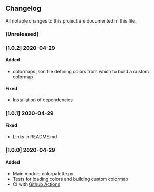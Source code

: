 ## Changelog
All notable changes to this project are documented in this file.

### [Unreleased]

### [1.0.2] 2020-04-29
#### Added
- colormaps.json file defining colors from which to build a custom colormap

#### Fixed
- Installation of dependencies

### [1.0.1] 2020-04-29
#### Fixed
- Links in README.md

### [1.0.0] 2020-04-29
#### Added
- Main module colorpalette.py
- Tests for loading colors and building custom colormap
- CI with [Github Actions](https://github.com/fdsteffen/naturalcolors/actions)

